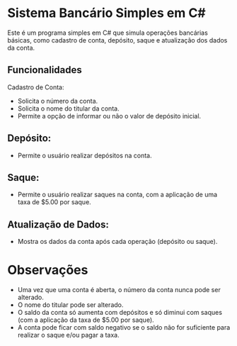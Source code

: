 # Sistema Bancário Simples em C#
Este é um programa simples em C# que simula operações bancárias básicas, como cadastro de conta, depósito, saque e atualização dos dados da conta.

## Funcionalidades
Cadastro de Conta:
- Solicita o número da conta.
- Solicita o nome do titular da conta.
- Permite a opção de informar ou não o valor de depósito inicial.

## Depósito:
- Permite o usuário realizar depósitos na conta.

## Saque:
- Permite o usuário realizar saques na conta, com a aplicação de uma taxa de $5.00 por saque.

## Atualização de Dados:
- Mostra os dados da conta após cada operação (depósito ou saque).

# Observações
- Uma vez que uma conta é aberta, o número da conta nunca pode ser alterado.
- O nome do titular pode ser alterado.
- O saldo da conta só aumenta com depósitos e só diminui com saques (com a aplicação da taxa de $5.00 por saque).
- A conta pode ficar com saldo negativo se o saldo não for suficiente para realizar o saque e/ou pagar a taxa.

